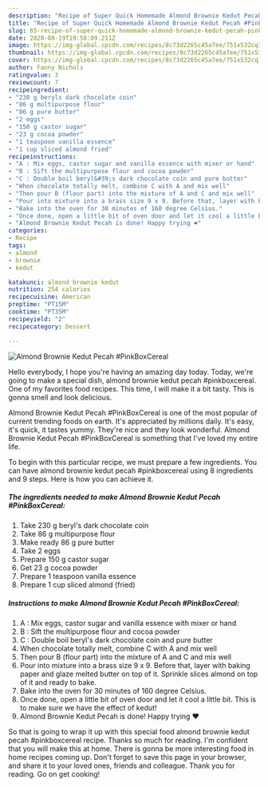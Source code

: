 ```yaml
---
description: "Recipe of Super Quick Homemade Almond Brownie Kedut Pecah #PinkBoxCereal"
title: "Recipe of Super Quick Homemade Almond Brownie Kedut Pecah #PinkBoxCereal"
slug: 65-recipe-of-super-quick-homemade-almond-brownie-kedut-pecah-pinkboxcereal
date: 2020-08-19T19:58:09.211Z
image: https://img-global.cpcdn.com/recipes/8c73d2265c45a7ee/751x532cq70/almond-brownie-kedut-pecah-pinkboxcereal-recipe-main-photo.jpg
thumbnail: https://img-global.cpcdn.com/recipes/8c73d2265c45a7ee/751x532cq70/almond-brownie-kedut-pecah-pinkboxcereal-recipe-main-photo.jpg
cover: https://img-global.cpcdn.com/recipes/8c73d2265c45a7ee/751x532cq70/almond-brownie-kedut-pecah-pinkboxcereal-recipe-main-photo.jpg
author: Fanny Nichols
ratingvalue: 3
reviewcount: 7
recipeingredient:
- "230 g beryls dark chocolate coin"
- "86 g multipurpose flour"
- "86 g pure butter"
- "2 eggs"
- "150 g castor sugar"
- "23 g cocoa powder"
- "1 teaspoon vanilla essence"
- "1 cup sliced almond fried"
recipeinstructions:
- "A : Mix eggs, castor sugar and vanilla essence with mixer or hand"
- "B : Sift the multipurpose flour and cocoa powder"
- "C : Double boil beryl&#39;s dark chocolate coin and pure butter"
- "When chocolate totally melt, combine C with A and mix well"
- "Then pour B (flour part) into the mixture of A and C and mix well"
- "Pour into mixture into a brass size 9 x 9. Before that, layer with baking paper and glaze melted butter on top of it. Sprinkle slices almond on top of it and ready to bake."
- "Bake into the oven for 30 minutes of 160 degree Celsius."
- "Once done, open a little bit of oven door and let it cool a little bit. This is to make sure we have the effect of kedut!"
- "Almond Brownie Kedut Pecah is done! Happy trying ❤️"
categories:
- Recipe
tags:
- almond
- brownie
- kedut

katakunci: almond brownie kedut 
nutrition: 254 calories
recipecuisine: American
preptime: "PT15M"
cooktime: "PT35M"
recipeyield: "2"
recipecategory: Dessert

---
```



![Almond Brownie Kedut Pecah #PinkBoxCereal](https://img-global.cpcdn.com/recipes/8c73d2265c45a7ee/751x532cq70/almond-brownie-kedut-pecah-pinkboxcereal-recipe-main-photo.jpg)

Hello everybody, I hope you're having an amazing day today. Today, we're going to make a special dish, almond brownie kedut pecah #pinkboxcereal. One of my favorites food recipes. This time, I will make it a bit tasty. This is gonna smell and look delicious.



Almond Brownie Kedut Pecah #PinkBoxCereal is one of the most popular of current trending foods on earth. It's appreciated by millions daily. It's easy, it's quick, it tastes yummy. They're nice and they look wonderful. Almond Brownie Kedut Pecah #PinkBoxCereal is something that I've loved my entire life.


To begin with this particular recipe, we must prepare a few ingredients. You can have almond brownie kedut pecah #pinkboxcereal using 8 ingredients and 9 steps. Here is how you can achieve it.

<!--inarticleads1-->

##### The ingredients needed to make Almond Brownie Kedut Pecah #PinkBoxCereal:

1. Take 230 g beryl&#39;s dark chocolate coin
1. Take 86 g multipurpose flour
1. Make ready 86 g pure butter
1. Take 2 eggs
1. Prepare 150 g castor sugar
1. Get 23 g cocoa powder
1. Prepare 1 teaspoon vanilla essence
1. Prepare 1 cup sliced almond (fried)




<!--inarticleads2-->

##### Instructions to make Almond Brownie Kedut Pecah #PinkBoxCereal:

1. A : Mix eggs, castor sugar and vanilla essence with mixer or hand
1. B : Sift the multipurpose flour and cocoa powder
1. C : Double boil beryl&#39;s dark chocolate coin and pure butter
1. When chocolate totally melt, combine C with A and mix well
1. Then pour B (flour part) into the mixture of A and C and mix well
1. Pour into mixture into a brass size 9 x 9. Before that, layer with baking paper and glaze melted butter on top of it. Sprinkle slices almond on top of it and ready to bake.
1. Bake into the oven for 30 minutes of 160 degree Celsius.
1. Once done, open a little bit of oven door and let it cool a little bit. This is to make sure we have the effect of kedut!
1. Almond Brownie Kedut Pecah is done! Happy trying ❤️




So that is going to wrap it up with this special food almond brownie kedut pecah #pinkboxcereal recipe. Thanks so much for reading. I'm confident that you will make this at home. There is gonna be more interesting food in home recipes coming up. Don't forget to save this page in your browser, and share it to your loved ones, friends and colleague. Thank you for reading. Go on get cooking!

